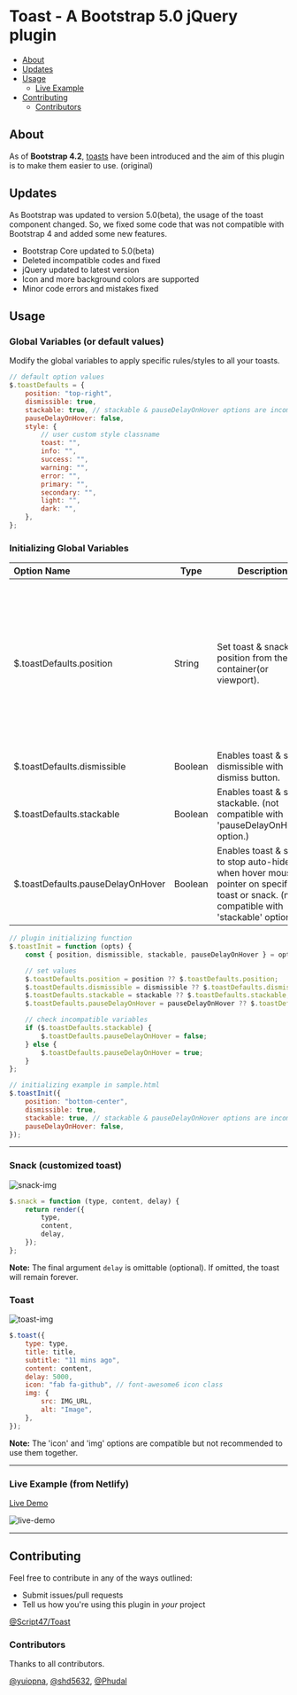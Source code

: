 # Toast - A Bootstrap 5.0 jQuery plugin

-   [About](#about)
-   [Updates](#updates)
-   [Usage](#usage)
    -   [Live Example](https://romantic-wozniak-01d0b4.netlify.app/)
-   [Contributing](#contributing)
    -   [Contributors](#contributors)

## About

As of **Bootstrap 4.2**, [toasts](https://getbootstrap.com/docs/4.2/components/toasts/) have been introduced and the aim of this plugin is to make them easier to use. (original)

## Updates

As Bootstrap was updated to version 5.0(beta), the usage of the toast component changed. So, we fixed some code that was not compatible with Bootstrap 4 and added some new features.

-   Bootstrap Core updated to 5.0(beta)
-   Deleted incompatible codes and fixed
-   jQuery updated to latest version
-   Icon and more background colors are supported
-   Minor code errors and mistakes fixed

## Usage

### Global Variables (or default values)

Modify the global variables to apply specific rules/styles to all your toasts.

```js
// default option values
$.toastDefaults = {
    position: "top-right",
    dismissible: true,
    stackable: true, // stackable & pauseDelayOnHover options are incompatible
    pauseDelayOnHover: false,
    style: {
        // user custom style classname
        toast: "",
        info: "",
        success: "",
        warning: "",
        error: "",
        primary: "",
        secondary: "",
        light: "",
        dark: "",
    },
};
```

### Initializing Global Variables

| Option Name                       | Type    | Description                                                                                                                            | Values                                                                                                                                  |
| :-------------------------------- | ------- | -------------------------------------------------------------------------------------------------------------------------------------- | --------------------------------------------------------------------------------------------------------------------------------------- |
| $.toastDefaults.position          | String  | Set toast & snack position from the container(or viewport).                                                                            | 'top-right' \| 'top-center' \| 'top-left' \| 'bottom-right' \| 'bottom-center' \| 'bottom-left' (middle option currently not-supported) |
| $.toastDefaults.dismissible       | Boolean | Enables toast & snack dismissible with dismiss button.                                                                                 | true \| false                                                                                                                           |
| $.toastDefaults.stackable         | Boolean | Enables toast & snack stackable. (not compatible with 'pauseDelayOnHover' option.)                                                     | true \| false                                                                                                                           |
| $.toastDefaults.pauseDelayOnHover | Boolean | Enables toast & snack to stop auto-hide when hover mouse pointer on specific toast or snack. (not compatible with 'stackable' option.) | true \| false                                                                                                                           |

```js
// plugin initializing function
$.toastInit = function (opts) {
    const { position, dismissible, stackable, pauseDelayOnHover } = opts;

    // set values
    $.toastDefaults.position = position ?? $.toastDefaults.position;
    $.toastDefaults.dismissible = dismissible ?? $.toastDefaults.dismissible;
    $.toastDefaults.stackable = stackable ?? $.toastDefaults.stackable;
    $.toastDefaults.pauseDelayOnHover = pauseDelayOnHover ?? $.toastDefaults.pauseDelayOnHover;

    // check incompatible variables
    if ($.toastDefaults.stackable) {
        $.toastDefaults.pauseDelayOnHover = false;
    } else {
        $.toastDefaults.pauseDelayOnHover = true;
    }
};
```

```js
// initializing example in sample.html
$.toastInit({
    position: "bottom-center",
    dismissible: true,
    stackable: true, // stackable & pauseDelayOnHover options are incompatible
    pauseDelayOnHover: false,
});
```

---

### Snack (customized toast)

![snack-img](http://soya.moe:463/CDN/snack.png)

```js
$.snack = function (type, content, delay) {
    return render({
        type,
        content,
        delay,
    });
};
```

**Note:** The final argument `delay` is omittable (optional). If omitted, the toast will remain forever.

### Toast

![toast-img](http://soya.moe:463/CDN/toast.png)

```js
$.toast({
    type: type,
    title: title,
    subtitle: "11 mins ago",
    content: content,
    delay: 5000,
    icon: "fab fa-github", // font-awesome6 icon class
    img: {
        src: IMG_URL,
        alt: "Image",
    },
});
```

**Note:** The 'icon' and 'img' options are compatible but not recommended to use them together.

---

### Live Example (from Netlify)

[Live Demo](https://romantic-wozniak-01d0b4.netlify.app/)

![live-demo](http://soya.moe:463/CDN/live-demo.png)

---

## Contributing

Feel free to contribute in any of the ways outlined:

-   Submit issues/pull requests
-   Tell us how you're using this plugin in _your_ project

[@Script47/Toast](https://github.com/Script47/Toast)

### Contributors

Thanks to all contributors.

[@yuiopna](https://github.com/yuiopna), [@shd5632](https://github.com/shd5632), [@Phudal](https://github.com/Phudal)
